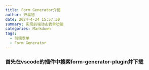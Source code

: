 ```yaml
---
title: Form Generator介绍
author: 尹晨旭
date: 2024-4-24 15:57:30
summary: 实现前端动态表单功能
categories: Markdown
tags:
  - 前端表单
  - Form Generator
---
```


###  首先在vscode的插件中搜索form-generator-plugin并下载
